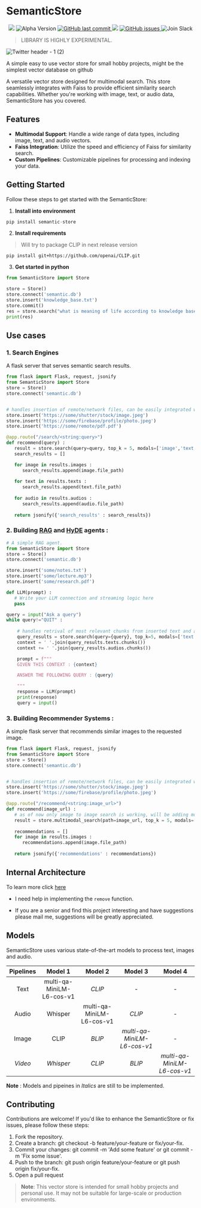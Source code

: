 # SemanticStore

<p align="center">
   <img src="https://img.shields.io/badge/license-MIT-blue.svg" /> 
   <img src="https://img.shields.io/badge/version-alpha-red" alt="Alpha Version">
    <a href="https://github.com/pragneshbarik/semantic-store/txtai">
        <img src="https://img.shields.io/github/last-commit/pragneshbarik/semantic-store.svg?style=flat&color=blue" alt="GitHub last commit"/>
    </a>
   <img src="https://img.shields.io/github/contributors/pragneshbarik/semantic-store" />
    <a href="https://github.com/pragneshbarik/semantic-store/txtai/issues">
        <img src="https://img.shields.io/github/issues/pragneshbarik/semantic-store.svg?style=flat&color=success" alt="GitHub issues"/>
    </a>
        <img src="https://img.shields.io/badge/discord-join-blue?style=flat&logo=discord&logocolor=white" alt="Join Slack"/>

    
   
</p>

> LIBRARY IS HIGHLY EXPERIMENTAL.

![Twitter header - 1 (2)](https://github.com/pragneshbarik/semantic-store/assets/65221256/3c47be22-28e0-4ece-80de-e8a7bfa111bf)



A simple easy to use vector store for small hobby projects, might be the simplest vector database on github

A  versatile vector store designed for multimodal search. This store seamlessly integrates with Faiss to provide efficient similarity search capabilities. Whether you're working with image, text, or audio data, SemanticStore has you covered.




## Features

- **Multimodal Support**: Handle a wide range of data types, including image, text, and audio vectors.
- **Faiss Integration**: Utilize the speed and efficiency of Faiss for similarity search.
- **Custom Pipelines**: Customizable pipelines for processing and indexing your data.


## Getting Started

Follow these steps to get started with the SemanticStore:

1. **Install into environment**

```python
pip install semantic-store
```
2. **Install requirements**
> Will try to package CLIP in next release version
```shell
pip install git+https://github.com/openai/CLIP.git
```
3. **Get started in python**

```python
from SemanticStore import Store

store = Store()
store.connect('semantic.db')
store.insert('knowledge_base.txt')
store.commit()
res = store.search("what is meaning of life according to knowledge base ?", 5, modals=['text', 'image'])
print(res)
```

   ## Use cases
### 1. Search Engines
      

A flask server that serves semantic search results. 
```python
from flask import Flask, request, jsonify
from SemanticStore import Store
store = Store()
store.connect('semantic.db')


# handles insertion of remote/network files, can be easily integrated with services like firebase, supabase.
store.insert('https://some/shutter/stock/image.jpeg')
store.insert('https://some/firebase/profile/photo.jpeg')
store.insert('https://some/remote/pdf.pdf')

@app.route("/search/<string:query>")
def recommend(query) :
   result = store.search(query=query, top_k = 5, modals=['image','text', 'audio'])
   search_results = []

   for image in results.images :
      search_results.append(image.file_path)
   
   for text in results.texts :
      search_results.append(text.file_path)
   
   for audio in results.audios :
      search_results.append(audio.file_path)
   
   return jsonify({'search_results' : search_results}) 

   ```
### 2. Building [RAG](https://research.ibm.com/blog/retrieval-augmented-generation-RAG) and [HyDE](https://wfhbrian.com/revolutionizing-search-how-hypothetical-document-embeddings-hyde-can-save-time-and-increase-productivity/) agents :
   
```python
# A simple RAG agent.
from SemanticStore import Store
store = Store()
store.connect('semantic.db')

store.insert('some/notes.txt')
store.insert('some/lecture.mp3')
store.insert('some/research.pdf')

def LLM(prompt) :
   # Write your LLM connection and streaming logic here
   pass

query = input("Ask a query")
while query!="QUIT" :
    
    # handles retrival of most relevant chunks from inserted text and audio files
    query_results = store.search(query={query}, top_k=5, modals=['text', 'audio'])
    context = ' '.join(query_results.texts.chunks()) 
    context += ' '.join(query_results.audios.chunks()) 

    prompt = f"""
    GIVEN THIS CONTEXT : {context}

    ANSWER THE FOLLOWING QUERY : {query}

    """
    response = LLM(prompt)
    print(response)
    query = input()
   ```
### 3. Building Recommender Systems :

   A simple flask server that recommends similar images to the requested image.

```python
from flask import Flask, request, jsonify
from SemanticStore import Store
store = Store()
store.connect('semantic.db')


# handles insertion of remote/network files, can be easily integrated with services like firebase, supabase.
store.insert('https://some/shutter/stock/image.jpeg')
store.insert('https://some/firebase/profile/photo.jpeg')

@app.route("/recommend/<string:image_url>")
def recommend(image_url) :
   # as of now only image to image search is working, will be adding more modalities. Try contributing
   result = store.multimodal_search(path=image_url, top_k = 5, modals=['image'])
   
   recommendations = []
   for image in results.images :
      recommendations.append(image.file_path)
   
   return jsonify({'recommendations' : recommendations})   
   ```

## Internal Architecture
To learn more click [here](https://whimsical.com/semantic-search-design-UzzALRbCvcUKqyPuGpAgeY@7YNFXnKbYjLguFP27KEEU)


* I need help in implementing the `remove` function. 

* If you are a senior and find this project interesting and have suggestions please mail me, suggestions will be greatly appreciated.


## Models
SemanticStore uses various state-of-the-art models to process text, images and audio.

| **Pipelines** |        **Model 1**        |        **Model 2**        |         **Model 3**         |         **Model 4**         |
|:-------------:|:-------------------------:|:-------------------------:|:---------------------------:|:---------------------------:|
| Text          | multi-qa-MiniLM-L6-cos-v1 |           _CLIP_          |              -              |              -              |
| Audio         |          Whisper          | multi-qa-MiniLM-L6-cos-v1 |            _CLIP_           |              -              |
| Image         |            CLIP           |           _BLIP_          | _multi-qa-MiniLM-L6-cos-v1_ |              -              |
| _Video_       |         _Whisper_         |           _CLIP_          |            _BLIP_           | _multi-qa-MiniLM-L6-cos-v1_ |

**Note** : Models and pipeines in _Italics_ are still to be implemented.



## Contributing
Contributions are welcome! If you'd like to enhance the SemanticStore or fix issues, please follow these steps:

1. Fork the repository.
2. Create a branch: git checkout -b feature/your-feature or fix/your-fix.
3. Commit your changes: git commit -m 'Add some feature' or git commit -m 'Fix some issue'.
4. Push to the branch: git push origin feature/your-feature or git push origin fix/your-fix.
5. Open a pull request


> **Note**: This vector store is intended for small hobby projects and personal use. It may not be suitable for large-scale or production environments.


